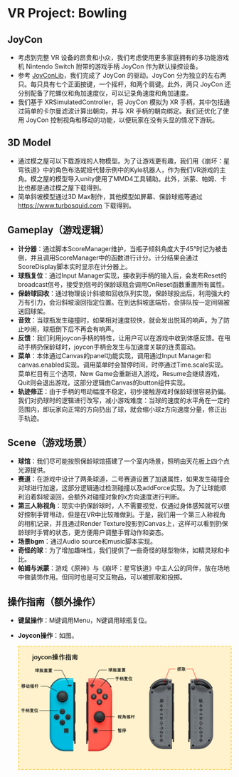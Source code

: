 #    VR Project: Bowling

## JoyCon

+ 考虑到完整 VR 设备的昂贵和小众，我们考虑使用更多家庭拥有的多功能游戏机 Nintendo Switch 附带的游戏手柄 JoyCon 作为默认操控设备。
+ 参考 [JoyConLib](https://github.com/Looking-Glass/JoyconLib)，我们完成了 JoyCon 的驱动。JoyCon 分为独立的左右两只。每只具有七个正面按键，一个摇杆，和两个肩键。此外，两只 JoyCon 还分别配备了陀螺仪和角加速度仪，可以记录角速度和角加速度。
+ 我们基于 XRSimulatedController，将 JoyCon 模拟为 XR 手柄，其中包括通过简单的卡尔曼滤波计算出朝向，并与 XR 手柄的朝向绑定。我们还优化了使用 JoyCon 控制视角和移动的功能，以便玩家在没有头显的情况下游玩。

## 3D Model

+ 通过模之屋可以下载游戏的人物模型。为了让游戏更有趣，我们用《崩坏：星穹铁道》中的角色布洛妮娅代替示例中的Kyle机器人，作为我们VR游戏的主角。模之屋的模型导入unity使用了MMD4工具辅助。此外，派蒙、帕姆、卡比也都是通过模之屋下载得到。
+ 简单斜坡模型通过3D Max制作，其他模型如屏幕、保龄球瓶等通过 https://www.turbosquid.com 下载得到。

## Gameplay（游戏逻辑）

+ **计分器**：通过脚本ScoreManager维护，当瓶子倾斜角度大于45°时记为被击倒，并且调用ScoreManager中的函数进行计分。计分结果会通过ScoreDisplay脚本实时显示在计分器上。
+ **球瓶复位**：通过Input Manager实现，接收到手柄的输入后，会发布Reset的broadcast信号，接受到信号的保龄球瓶会调用OnReset函数重置所有属性。
+ **保龄球回收**：通过物理设计斜坡和回收队列实现，保龄球投出后，利用强大的万有引力，会沿斜坡滚回指定位置。在到达斜坡底端后，会排队按一定间隔被送回球架。
+ **音效**：当球瓶发生碰撞时，如果相对速度较快，就会发出悦耳的响声。为了防止吵闹，球瓶倒下后不再会有响声。
+ **反馈**：我们利用joycon手柄的特性，让用户可以在游戏中收到体感反馈。在甩动手柄扔保龄球时，joycon手柄会发生与加速度关联的连贯震动。
+ **菜单**：本体通过Canvas的panel功能实现，调用通过Input Manager和canvas.enabled实现。调用菜单时会暂停时间，时停通过Time.scale实现。菜单栏目有三个选项，New Game会重新进入游戏，Resume会继续游戏，Quit则会退出游戏，这部分逻辑由Canvas的button组件实现。
+ **轨迹修正**：由于手柄的甩动幅度不稳定，初步接触游戏时保龄球很容易扔偏。我们对扔球时的逻辑进行改写，减小游戏难度：当球的速度的水平角在一定的范围内，即玩家向正常的方向扔出了球，就会缩小球z方向速度分量，修正出手轨迹。

## Scene（游戏场景）

+ **球馆**：我们尽可能按照保龄球馆搭建了一个室内场景，照明由天花板上四个点光源提供。
+ **赛道**：在游戏中设计了两条球道，二号赛道设置了加速属性，如果发生碰撞会对球进行加速，这部分逻辑通过检测碰撞以及addForce实现。为了让球能顺利沿着斜坡滚回，会额外对碰撞对象的x方向速度进行判断。
+ **第三人称视角**：现实中扔保龄球时，人不需要视觉，仅通过身体感知就可以很好控制手臂甩动，但是在VR中比较难做到。于是，我们用一个第三人称视角的相机记录，并且通过Render Texture投影到Canvas上，这样可以看到扔保龄球时手臂的状态，更方便用户调整手臂动作和姿态。
+ **场景bgm**：通过Audio source和music脚本实现。
+ **奇怪的球**：为了增加趣味性，我们提供了一些奇怪的球型物体，如精灵球和卡比。
+ **帕姆与派蒙**：游戏《原神》与《崩坏：星穹铁道》中主人公的同伴，放在场地中做装饰作用。但同时也是可交互物品，可以被抓取和投掷。

## 操作指南（额外操作）

+ **键鼠操作**：M键调用Menu，N键调用球瓶复位。

+ **Joycon操作**：如图。

  ![JoyCon](.\JoyCon.png)
